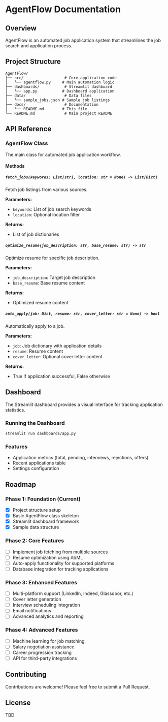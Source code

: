 # AgentFlow Documentation

## Overview

AgentFlow is an automated job application system that streamlines the job search and application process.

## Project Structure

```
AgentFlow/
├── src/                  # Core application code
│   └── agentflow.py     # Main automation logic
├── dashboards/           # Streamlit dashboard
│   └── app.py           # Dashboard application
├── data/                 # Data files
│   └── sample_jobs.json # Sample job listings
├── docs/                 # Documentation
│   └── README.md        # This file
└── README.md             # Main project README
```

## API Reference

### AgentFlow Class

The main class for automated job application workflow.

#### Methods

##### `fetch_jobs(keywords: List[str], location: str = None) -> List[Dict]`

Fetch job listings from various sources.

**Parameters:**
- `keywords`: List of job search keywords
- `location`: Optional location filter

**Returns:**
- List of job dictionaries

##### `optimize_resume(job_description: str, base_resume: str) -> str`

Optimize resume for specific job description.

**Parameters:**
- `job_description`: Target job description
- `base_resume`: Base resume content

**Returns:**
- Optimized resume content

##### `auto_apply(job: Dict, resume: str, cover_letter: str = None) -> bool`

Automatically apply to a job.

**Parameters:**
- `job`: Job dictionary with application details
- `resume`: Resume content
- `cover_letter`: Optional cover letter content

**Returns:**
- True if application successful, False otherwise

## Dashboard

The Streamlit dashboard provides a visual interface for tracking application statistics.

### Running the Dashboard

```bash
streamlit run dashboards/app.py
```

### Features

- Application metrics (total, pending, interviews, rejections, offers)
- Recent applications table
- Settings configuration

## Roadmap

### Phase 1: Foundation (Current)
- [x] Project structure setup
- [x] Basic AgentFlow class skeleton
- [x] Streamlit dashboard framework
- [x] Sample data structure

### Phase 2: Core Features
- [ ] Implement job fetching from multiple sources
- [ ] Resume optimization using AI/ML
- [ ] Auto-apply functionality for supported platforms
- [ ] Database integration for tracking applications

### Phase 3: Enhanced Features
- [ ] Multi-platform support (LinkedIn, Indeed, Glassdoor, etc.)
- [ ] Cover letter generation
- [ ] Interview scheduling integration
- [ ] Email notifications
- [ ] Advanced analytics and reporting

### Phase 4: Advanced Features
- [ ] Machine learning for job matching
- [ ] Salary negotiation assistance
- [ ] Career progression tracking
- [ ] API for third-party integrations

## Contributing

Contributions are welcome! Please feel free to submit a Pull Request.

## License

TBD

